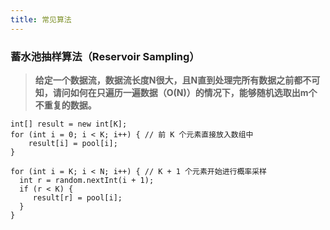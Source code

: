 ```yaml
---
title: 常见算法
---
```


### 蓄水池抽样算法（Reservoir Sampling）

> **给定一个数据流，数据流长度N很大，且N直到处理完所有数据之前都不可知，请问如何在只遍历一遍数据（O(N)）的情况下，能够随机选取出m个不重复的数据。**

```
int[] result = new int[K];
for (int i = 0; i < K; i++) { // 前 K 个元素直接放入数组中
 	result[i] = pool[i];
}

for (int i = K; i < N; i++) { // K + 1 个元素开始进行概率采样
  int r = random.nextInt(i + 1);
  if (r < K) {
 	 result[r] = pool[i];
  }
}
```

